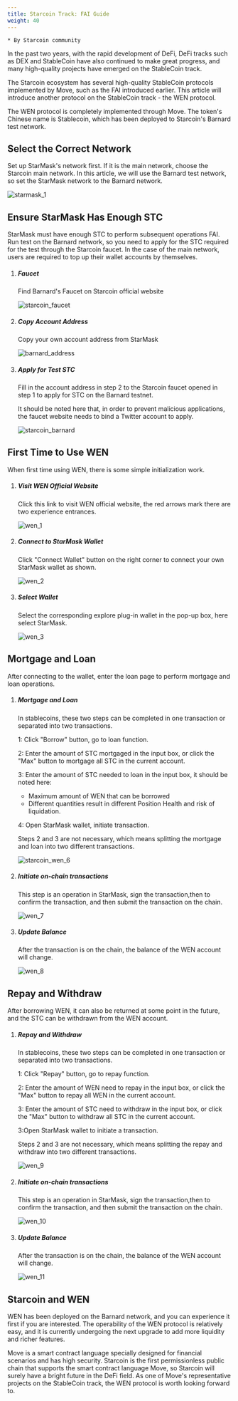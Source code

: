 ```yaml
---
title: Starcoin Track: FAI Guide
weight: 40
---
```


```
* By Starcoin community 
```

In the past two years, with the rapid development of DeFi, DeFi tracks such as DEX and StableCoin have also continued to make great progress, and many high-quality projects have emerged on the StableCoin track.

The Starcoin ecosystem has several high-quality StableCoin protocols implemented by Move, such as the FAI introduced earlier. This article will introduce another protocol on the StableCoin track - the WEN protocol.

The WEN protocol is completely implemented through Move. The token's Chinese name is Stablecoin, which has been deployed to Starcoin's Barnard test network. 

## Select the Correct Network

Set up StarMask's network first. If it is the main network, choose the Starcoin main network. In this article, we will use the Barnard test network, so set the StarMask network to the Barnard network.

![starmask_1](https://tva1.sinaimg.cn/large/008i3skNly1gye61nfu86j30jg0q0abf.jpg)

## Ensure StarMask Has Enough STC

StarMask must have enough STC to perform subsequent operations FAI. Run test on the Barnard network, so you need to apply for the STC required for the test through the Starcoin faucet. In the case of the main network, users are required to top up their wallet accounts by themselves. 

1. ##### Faucet

   Find Barnard's Faucet on Starcoin official website

   ![starcoin_faucet](https://tva1.sinaimg.cn/large/008i3skNly1gxyd72902zj30u00vemyw.jpg)

   

2. ##### Copy Account Address

   Copy your own account address from StarMask

   ![barnard_address](https://tva1.sinaimg.cn/large/008i3skNly1gye6hknah3j30j409kaad.jpg)

   

3. ##### Apply for Test STC

   Fill in the account address in step 2 to the Starcoin faucet opened in step 1 to apply for STC on the Barnard testnet.

   It should be noted here that, in order to prevent malicious applications, the faucet website needs to bind a Twitter account to apply. 

   ![starcoin_barnard](https://tva1.sinaimg.cn/large/008i3skNly1gxydahuttuj31v40ro0wl.jpg)

## First Time to Use WEN

When first time using WEN, there is some simple initialization work.

1. ##### Visit WEN Official Website

   Click this link to visit WEN official website, the red arrows mark there are two experience entrances.

   ![wen_1](https://tva1.sinaimg.cn/large/008i3skNly1gyhxfspbdij321d0u0426.jpg)

   

2. ##### Connect to StarMask Wallet

   Click "Connect Wallet" button on the right corner to connect your own StarMask wallet as shown. 

   ![wen_2](https://tva1.sinaimg.cn/large/008i3skNly1gyhxxw1gn6j320w0jy406.jpg)

   

3. ##### Select Wallet

   Select the corresponding explore plug-in wallet in the pop-up box, here select StarMask.

   ![wen_3](https://tva1.sinaimg.cn/large/008i3skNly1gyhyaumzwrj30wk0modgm.jpg)

   

## Mortgage and Loan

After connecting to the wallet, enter the loan page to perform mortgage and loan operations.

1. ##### Mortgage and Loan

   In stablecoins, these two steps can be completed in one transaction or separated into two transactions.

   1: Click "Borrow" button, go to loan function.

   2: Enter the amount of STC mortgaged in the input box, or click the "Max" button to mortgage all STC in the current account.

   3: Enter the amount of STC needed to loan in the input box, it should be noted here:

   - Maximum amount of WEN that can be borrowed
   - Different quantities result in different Position Health and risk of liquidation. 

   4: Open StarMask wallet, initiate transaction.

   Steps 2 and 3 are not necessary, which means splitting the mortgage and loan into two different transactions.

   ![starcoin_wen_6](https://tva1.sinaimg.cn/large/008i3skNly1gyoj2p2f28j310u0qowg5.jpg)

   

   

2. ##### Initiate on-chain transactions

   This step is an operation in StarMask, sign the transaction,then to confirm the transaction, and then submit the transaction on the chain. 

    ![wen_7](https://tva1.sinaimg.cn/large/008i3skNly1gyhz8sfonsj31ae0u0goi.jpg)

3. ##### Update Balance

   After the transaction is on the chain, the balance of the WEN account will change.

   ![wen_8](https://tva1.sinaimg.cn/large/008i3skNly1gyhzb84chzj313w0kqdg7.jpg)

## Repay and Withdraw

After borrowing WEN, it can also be returned at some point in the future, and the STC can be withdrawn from the WEN account.

1. ##### Repay and Withdraw

   In stablecoins, these two steps can be completed in one transaction or separated into two transactions.

   1: Click "Repay" button, go to repay function.

   2: Enter the amount of WEN need to repay in the input box, or click the "Max" button to repay all WEN in the current account.

   3: Enter the amount of STC need to withdraw in the input box, or click the "Max" button to withdraw all STC in the current account.

   3:Open StarMask wallet to initiate a transaction.

   Steps 2 and 3 are not necessary, which means splitting the repay and withdraw into two different transactions.

   

   ![wen_9](https://tva1.sinaimg.cn/large/008i3skNly1gyhzg5t6hzj31aj0u0q5a.jpg)

   

2. ##### Initiate on-chain transactions

   This step is an operation in StarMask, sign the transaction,then to confirm the transaction, and then submit the transaction on the chain. 

   ![wen_10](https://tva1.sinaimg.cn/large/008i3skNly1gyisshxykkj31710u0goe.jpg)

   

2. ##### Update Balance

   After the transaction is on the chain, the balance of the WEN account will change.

   ![wen_11](https://tva1.sinaimg.cn/large/008i3skNly1gyit0ubnqjj313m0lijrr.jpg)

   

## Starcoin and WEN

WEN has been deployed on the Barnard network, and you can experience it first if you are interested. The operability of the WEN protocol is relatively easy, and it is currently undergoing the next upgrade to add more liquidity and richer features.

Move is a smart contract language specially designed for financial scenarios and has high security. Starcoin is the first permissionless public chain that supports the smart contract language Move, so Starcoin will surely have a bright future in the DeFi field. As one of Move's representative projects on the StableCoin track, the WEN protocol is worth looking forward to. 

